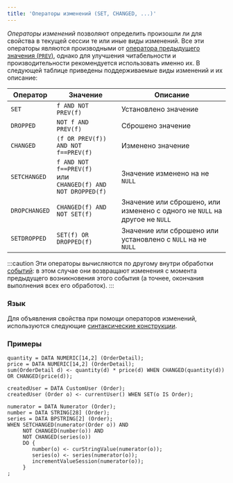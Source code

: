 ```yaml
---
title: 'Операторы изменений (SET, CHANGED, ...)'
---
```


*Операторы изменений* позволяют определить произошли ли для свойства в текущей сессии те или иные виды изменений. Все эти операторы являются производными от [оператора предыдущего значения (`PREV`)](Previous_value_PREV_.md), однако для улучшения читабельности и производительности рекомендуется использовать именно их. В следующей таблице приведены поддерживаемые виды изменений и их описание:

|Оператор       |Значение                                                          |Описание                      |
|---------------|------------------------------------------------------------------|------------------------------|
|`SET`          |`f AND NOT PREV(f)`                                               |Установлено значение          |
|`DROPPED`      |`NOT f AND PREV(f)`                                               |Сброшено значение             |
|`CHANGED`      |`(f OR PREV(f)) AND NOT f==PREV(f)`                               |Изменено значение             |
|`SETCHANGED`   |`f AND NOT f==PREV(f)`<br/>или<br/>`CHANGED(f) AND NOT DROPPED(f)`|Значение изменено на не `NULL`|
|`DROPCHANGED`  |`CHANGED(f) AND NOT SET(f)`                                       |Значение или сброшено, или изменено с одного не `NULL` на другое не `NULL`|
|`SETDROPPED`   |`SET(f) OR DROPPED(f)`                                            |Значение или сброшено или установлено с `NULL` на не `NULL`|

:::caution
Эти операторы вычисляются по другому внутри обработки [событий](Events.md#change): в этом случае они возвращают изменения с момента предыдущего возникновения этого события (а точнее, окончания выполнения всех его обработок).
:::

### Язык

Для объявления свойства при помощи операторов изменений, используются следующие [синтаксические конструкции](Change_operators.md). 

### Примеры

```lsf
quantity = DATA NUMERIC[14,2] (OrderDetail);
price = DATA NUMERIC[14,2] (OrderDetail);
sum(OrderDetail d) <- quantity(d) * price(d) WHEN CHANGED(quantity(d)) OR CHANGED(price(d));

createdUser = DATA CustomUser (Order);
createdUser (Order o) <- currentUser() WHEN SET(o IS Order);

numerator = DATA Numerator (Order);
number = DATA STRING[28] (Order);
series = DATA BPSTRING[2] (Order);
WHEN SETCHANGED(numerator(Order o)) AND
     NOT CHANGED(number(o)) AND
     NOT CHANGED(series(o))
     DO {
        number(o) <- curStringValue(numerator(o));
        series(o) <- series(numerator(o));
        incrementValueSession(numerator(o));
     }
;
```
